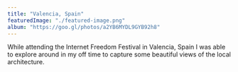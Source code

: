 ```yaml
---
title: "Valencia, Spain"
featuredImage: "./featured-image.png"
album: "https://goo.gl/photos/a2YB6MYDL9GYB92h8"
---
```

While attending the Internet Freedom Festival in Valencia, Spain I was able to explore around in my off time to capture some
beautiful views of the local architecture.
